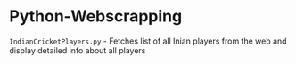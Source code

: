 # Python-Webscrapping

`IndianCricketPlayers.py` - Fetches list of all Inian players from the web and display detailed info about all players
